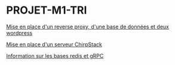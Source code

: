 # PROJET-M1-TRI
[Mise en place d'un reverse proxy, d'une base de données et deux wordpress](./wordpress_univ)

[Mise en place d'un serveur ChirpStack](./chirpstack)

[Information sur les bases redis et gRPC](./redis)


